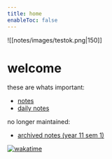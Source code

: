 ```yaml
---
title: home
enableToc: false
---
```


![[notes/images/testok.png|150]]

# welcome
these are whats important:
- [notes](notes/archive/AE/notes.md)
- [daily notes](notes/daily/daily.md)

no longer maintained:
- [archived notes (year 11 sem 1)](notes/archive/notes.md)

[![wakatime](https://wakatime.com/badge/user/b65ff2bb-2c99-4a9e-ba58-6fa37f4d6a81/project/7659d733-2856-48c4-b99c-39cea2f9c356.svg)](https://wakatime.com/badge/user/b65ff2bb-2c99-4a9e-ba58-6fa37f4d6a81/project/7659d733-2856-48c4-b99c-39cea2f9c356?style=for-the-badge)